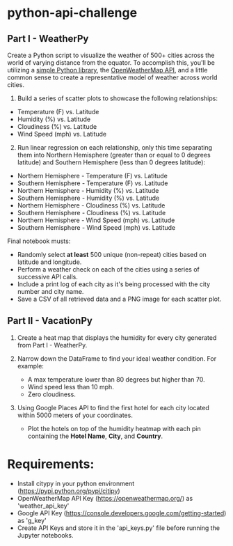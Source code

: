 # python-api-challenge
## Part I - WeatherPy

Create a Python script to visualize the weather of 500+ cities across the world of varying distance from the equator. To accomplish this, you'll be utilizing a [simple Python library](https://pypi.python.org/pypi/citipy), the [OpenWeatherMap API](https://openweathermap.org/api), and a little common sense to create a representative model of weather across world cities.

1. Build a series of scatter plots to showcase the following relationships:
  * Temperature (F) vs. Latitude
  * Humidity (%) vs. Latitude
  * Cloudiness (%) vs. Latitude
  * Wind Speed (mph) vs. Latitude

2. Run linear regression on each relationship, only this time separating them into Northern Hemisphere (greater than or equal to 0 degrees latitude) and Southern Hemisphere (less than 0 degrees latitude):
  * Northern Hemisphere - Temperature (F) vs. Latitude
  * Southern Hemisphere - Temperature (F) vs. Latitude
  * Northern Hemisphere - Humidity (%) vs. Latitude
  * Southern Hemisphere - Humidity (%) vs. Latitude
  * Northern Hemisphere - Cloudiness (%) vs. Latitude
  * Southern Hemisphere - Cloudiness (%) vs. Latitude
  * Northern Hemisphere - Wind Speed (mph) vs. Latitude
  * Southern Hemisphere - Wind Speed (mph) vs. Latitude

 Final notebook musts:
  * Randomly select **at least** 500 unique (non-repeat) cities based on latitude and longitude.
  * Perform a weather check on each of the cities using a series of successive API calls.
  * Include a print log of each city as it's being processed with the city number and city name.
  * Save a CSV of all retrieved data and a PNG image for each scatter plot.

## Part II - VacationPy

1. Create a heat map that displays the humidity for every city generated from Part I - WeatherPy.

2. Narrow down the DataFrame to find your ideal weather condition. For example:
    * A max temperature lower than 80 degrees but higher than 70.
    * Wind speed less than 10 mph.
    * Zero cloudiness.
    
3. Using Google Places API to find the first hotel for each city located within 5000 meters of your coordinates.
    * Plot the hotels on top of the humidity heatmap with each pin containing the **Hotel Name**, **City**, and **Country**.

# Requirements:
  * Install citypy in your python environment (https://pypi.python.org/pypi/citipy)
  * OpenWeatherMap API Key (https://openweathermap.org/) as 'weather_api_key'
  * Google API Key (https://console.developers.google.com/getting-started) as 'g_key'
  * Create API Keys and store it in the 'api_keys.py' file before running the Jupyter notebooks.
